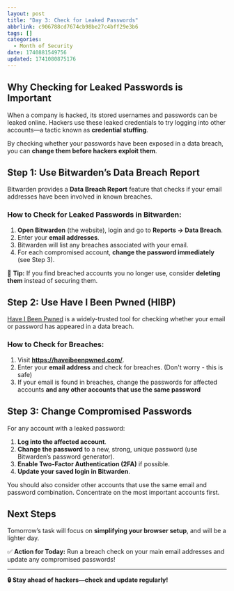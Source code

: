```yaml
---
layout: post
title: "Day 3: Check for Leaked Passwords"
abbrlink: c906788cd7674cb98be27c4bff29e3b6
tags: []
categories:
  - Month of Security
date: 1740881549756
updated: 1741080875176
---
```


## Why Checking for Leaked Passwords is Important

When a company is hacked, its stored usernames and passwords can be leaked online. Hackers use these leaked credentials to try logging into other accounts—a tactic known as **credential stuffing**.

By checking whether your passwords have been exposed in a data breach, you can **change them before hackers exploit them**.

## Step 1: Use Bitwarden’s Data Breach Report

Bitwarden provides a **Data Breach Report** feature that checks if your email addresses have been involved in known breaches.

### How to Check for Leaked Passwords in Bitwarden:

1. **Open Bitwarden** (the website), login and go to **Reports → Data Breach**.
2. Enter your **email addresses**.
3. Bitwarden will list any breaches associated with your email.
4. For each compromised account, **change the password immediately** (see Step 3).

🔹 **Tip:** If you find breached accounts you no longer use, consider **deleting them** instead of securing them.

## Step 2: Use Have I Been Pwned (HIBP)

[Have I Been Pwned](https://haveibeenpwned.com/) is a widely-trusted tool for checking whether your email or password has appeared in a data breach.

### How to Check for Breaches:

1. Visit **<https://haveibeenpwned.com/>**.
2. Enter your **email address** and check for breaches. (Don't worry - this is safe)
3. If your email is found in breaches, change the passwords for affected accounts **and any other accounts that use the same password**

## Step 3: Change Compromised Passwords

For any account with a leaked password:

1. **Log into the affected account**.
2. **Change the password** to a new, strong, unique password (use Bitwarden’s password generator).
3. **Enable Two-Factor Authentication (2FA)** if possible.
4. **Update your saved login in Bitwarden**.

You should also consider other accounts that use the same email and password combination. Concentrate on the most important accounts first.

## Next Steps

Tomorrow’s task will focus on **simplifying your browser setup**, and will be a lighter day.

✅ **Action for Today:** Run a breach check on your main email addresses and update any compromised passwords!

***

**🔒 Stay ahead of hackers—check and update regularly!**
